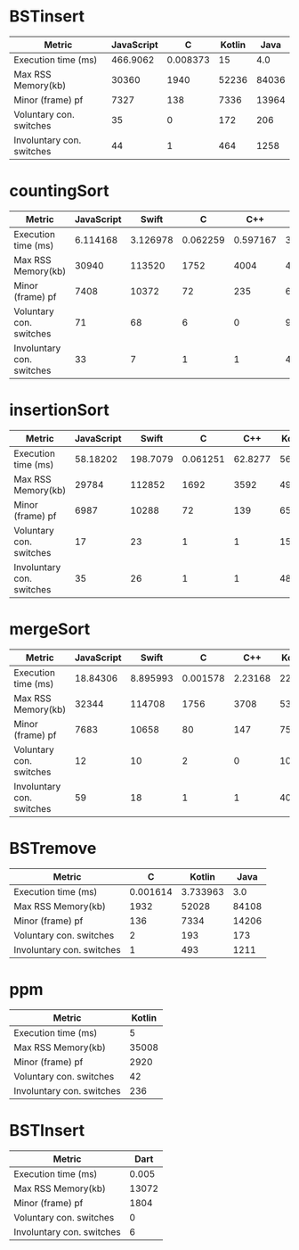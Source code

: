 
#  BSTinsert 

| Metric | JavaScript | C | Kotlin | Java | 
| - |  - |  - |  - |  - | 
| Execution time (ms) | 466.9062  | 0.008373  | 15  | 4.0  | 
| Max RSS Memory(kb) | 30360  | 1940  | 52236  | 84036  | 
| Minor (frame) pf | 7327  | 138  | 7336  | 13964  | 
| Voluntary con. switches | 35  | 0  | 172  | 206  | 
| Involuntary con. switches | 44  | 1  | 464  | 1258  | 

#  countingSort 

| Metric | JavaScript | Swift | C | C++ | Kotlin | Java | Dart | 
| - |  - |  - |  - |  - |  - |  - |  - | 
| Execution time (ms) | 6.114168  | 3.126978  | 0.062259  | 0.597167  | 3.858712  | 7.0  | 0.01  | 
| Max RSS Memory(kb) | 30940  | 113520  | 1752  | 4004  | 49764  | 85268  | 13024  | 
| Minor (frame) pf | 7408  | 10372  | 72  | 235  | 6623  | 14480  | 1806  | 
| Voluntary con. switches | 71  | 68  | 6  | 0  | 94  | 273  | 0  | 
| Involuntary con. switches | 33  | 7  | 1  | 1  | 457  | 1170  | 6  | 

#  insertionSort 

| Metric | JavaScript | Swift | C | C++ | Kotlin | Java | Dart | 
| - |  - |  - |  - |  - |  - |  - |  - | 
| Execution time (ms) | 58.18202  | 198.7079  | 0.061251  | 62.8277  | 56  | 66.0  | 0.0  | 
| Max RSS Memory(kb) | 29784  | 112852  | 1692  | 3592  | 49528  | 85212  | 12876  | 
| Minor (frame) pf | 6987  | 10288  | 72  | 139  | 6509  | 13754  | 1798  | 
| Voluntary con. switches | 17  | 23  | 1  | 1  | 158  | 329  | 0  | 
| Involuntary con. switches | 35  | 26  | 1  | 1  | 483  | 1210  | 6  | 

#  mergeSort 

| Metric | JavaScript | Swift | C | C++ | Kotlin | Java | Dart | 
| - |  - |  - |  - |  - |  - |  - |  - | 
| Execution time (ms) | 18.84306  | 8.895993  | 0.001578  | 2.23168  | 22  | 4.0  | 0.032  | 
| Max RSS Memory(kb) | 32344  | 114708  | 1756  | 3708  | 53048  | 83596  | 13028  | 
| Minor (frame) pf | 7683  | 10658  | 80  | 147  | 7514  | 14195  | 1807  | 
| Voluntary con. switches | 12  | 10  | 2  | 0  | 109  | 355  | 1  | 
| Involuntary con. switches | 59  | 18  | 1  | 1  | 408  | 1273  | 6  | 

#  BSTremove 

| Metric | C | Kotlin | Java | 
| - |  - |  - |  - | 
| Execution time (ms) | 0.001614  | 3.733963  | 3.0  | 
| Max RSS Memory(kb) | 1932  | 52028  | 84108  | 
| Minor (frame) pf | 136  | 7334  | 14206  | 
| Voluntary con. switches | 2  | 193  | 173  | 
| Involuntary con. switches | 1  | 493  | 1211  | 

#  ppm 

| Metric | Kotlin | 
| - |  - | 
| Execution time (ms) | 5  | 
| Max RSS Memory(kb) | 35008  | 
| Minor (frame) pf | 2920  | 
| Voluntary con. switches | 42  | 
| Involuntary con. switches | 236  | 

#  BSTInsert 

| Metric | Dart | 
| - |  - | 
| Execution time (ms) | 0.005  | 
| Max RSS Memory(kb) | 13072  | 
| Minor (frame) pf | 1804  | 
| Voluntary con. switches | 0  | 
| Involuntary con. switches | 6  | 

